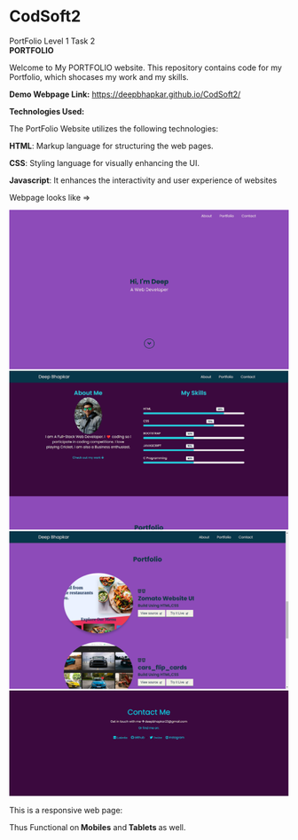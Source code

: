 # CodSoft2
PortFolio Level 1 Task 2
<br>
<b>PORTFOLIO</b>

Welcome to My PORTFOLIO website. This repository contains code for my Portfolio,
which shocases my work and my skills.

<b>Demo Webpage Link:</b> https://deepbhapkar.github.io/CodSoft2/

<b>Technologies Used:</b>

The PortFolio Website utilizes the following technologies:

<b>HTML</b>: Markup language for structuring the web pages.

<b>CSS</b>: Styling language for visually enhancing the UI.

<b>Javascript</b>: It enhances the interactivity and user experience of websites

Webpage looks like => 

<img src="Images/port1.png">
<img src="Images/port2.png">
<img src="Images/port3.png">
<img src="Images/port4.png">

This is a responsive web page: 

Thus Functional on<b> Mobiles</b> and<b> Tablets </b>as well.


